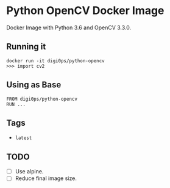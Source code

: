 # Python OpenCV Docker Image

Docker Image with Python 3.6 and OpenCV 3.3.0.

## Running it
```
docker run -it digi0ps/python-opencv
>>> import cv2
```

## Using as Base
```
FROM digi0ps/python-opencv
RUN ...
```

## Tags
- `latest`

## TODO
- [ ] Use alpine.
- [ ] Reduce final image size.
